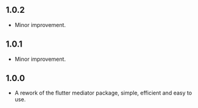 ## 1.0.2

- Minor improvement.


## 1.0.1

- Minor improvement.


## 1.0.0

- A rework of the flutter mediator package, simple, efficient and easy to use.
